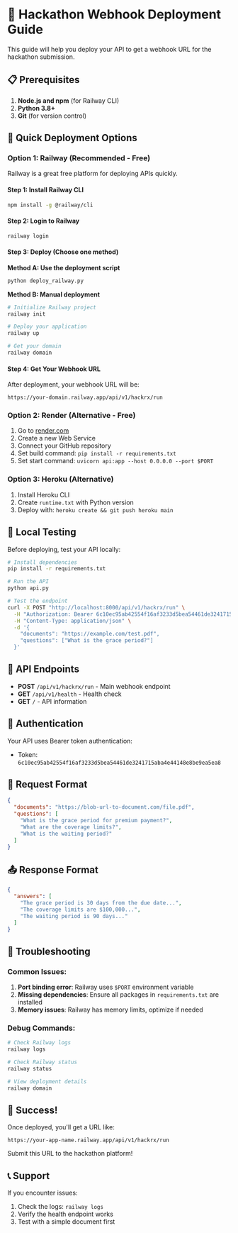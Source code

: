 # 🚀 Hackathon Webhook Deployment Guide

This guide will help you deploy your API to get a webhook URL for the hackathon submission.

## 📋 Prerequisites

1. **Node.js and npm** (for Railway CLI)
2. **Python 3.8+**
3. **Git** (for version control)

## 🎯 Quick Deployment Options

### Option 1: Railway (Recommended - Free)

Railway is a great free platform for deploying APIs quickly.

#### Step 1: Install Railway CLI
```bash
npm install -g @railway/cli
```

#### Step 2: Login to Railway
```bash
railway login
```

#### Step 3: Deploy (Choose one method)

**Method A: Use the deployment script**
```bash
python deploy_railway.py
```

**Method B: Manual deployment**
```bash
# Initialize Railway project
railway init

# Deploy your application
railway up

# Get your domain
railway domain
```

#### Step 4: Get Your Webhook URL
After deployment, your webhook URL will be:
```
https://your-domain.railway.app/api/v1/hackrx/run
```

### Option 2: Render (Alternative - Free)

1. Go to [render.com](https://render.com)
2. Create a new Web Service
3. Connect your GitHub repository
4. Set build command: `pip install -r requirements.txt`
5. Set start command: `uvicorn api:app --host 0.0.0.0 --port $PORT`

### Option 3: Heroku (Alternative)

1. Install Heroku CLI
2. Create `runtime.txt` with Python version
3. Deploy with: `heroku create && git push heroku main`

## 🔧 Local Testing

Before deploying, test your API locally:

```bash
# Install dependencies
pip install -r requirements.txt

# Run the API
python api.py

# Test the endpoint
curl -X POST "http://localhost:8000/api/v1/hackrx/run" \
  -H "Authorization: Bearer 6c10ec95ab42554f16af3233d5bea54461de3241715aba4e44148e8be9ea5ea8" \
  -H "Content-Type: application/json" \
  -d '{
    "documents": "https://example.com/test.pdf",
    "questions": ["What is the grace period?"]
  }'
```

## 📡 API Endpoints

- **POST** `/api/v1/hackrx/run` - Main webhook endpoint
- **GET** `/api/v1/health` - Health check
- **GET** `/` - API information

## 🔐 Authentication

Your API uses Bearer token authentication:
- Token: `6c10ec95ab42554f16af3233d5bea54461de3241715aba4e44148e8be9ea5ea8`

## 📝 Request Format

```json
{
  "documents": "https://blob-url-to-document.com/file.pdf",
  "questions": [
    "What is the grace period for premium payment?",
    "What are the coverage limits?",
    "What is the waiting period?"
  ]
}
```

## 📤 Response Format

```json
{
  "answers": [
    "The grace period is 30 days from the due date...",
    "The coverage limits are $100,000...",
    "The waiting period is 90 days..."
  ]
}
```

## 🚨 Troubleshooting

### Common Issues:

1. **Port binding error**: Railway uses `$PORT` environment variable
2. **Missing dependencies**: Ensure all packages in `requirements.txt` are installed
3. **Memory issues**: Railway has memory limits, optimize if needed

### Debug Commands:

```bash
# Check Railway logs
railway logs

# Check Railway status
railway status

# View deployment details
railway domain
```

## 🎉 Success!

Once deployed, you'll get a URL like:
```
https://your-app-name.railway.app/api/v1/hackrx/run
```

Submit this URL to the hackathon platform!

## 📞 Support

If you encounter issues:
1. Check the logs: `railway logs`
2. Verify the health endpoint works
3. Test with a simple document first 